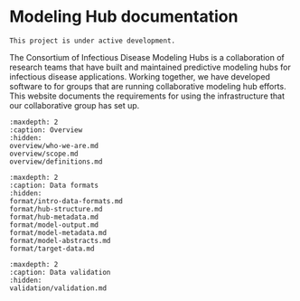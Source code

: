 # Modeling Hub documentation

```{caution}
This project is under active development.
```

The Consortium of Infectious Disease Modeling Hubs is a collaboration of research teams that have built and maintained predictive modeling hubs for infectious disease applications. Working together, we have developed software to for groups that are running collaborative modeling hub efforts. This website documents the requirements for using the infrastructure that our collaborative group has set up.



```{toctree}
:maxdepth: 2
:caption: Overview
:hidden:
overview/who-we-are.md
overview/scope.md
overview/definitions.md
```

```{toctree}
:maxdepth: 2
:caption: Data formats
:hidden:
format/intro-data-formats.md
format/hub-structure.md
format/hub-metadata.md
format/model-output.md
format/model-metadata.md
format/model-abstracts.md
format/target-data.md
```

```{toctree}
:maxdepth: 2
:caption: Data validation
:hidden:
validation/validation.md
```
